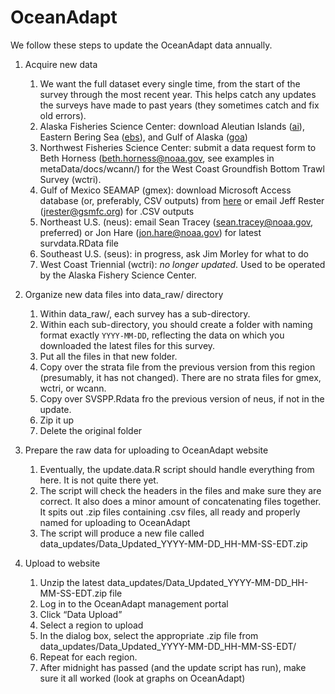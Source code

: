 # OceanAdapt
We follow these steps to update the OceanAdapt data annually.

1. Acquire new data
   1. We want the full dataset every single time, from the start of the survey through the most recent year. This helps catch any updates the surveys have made to past years (they sometimes catch and fix old errors). 
   2. Alaska Fisheries Science Center: download Aleutian Islands ([ai](http://www.afsc.noaa.gov/RACE/groundfish/survey_data/default.htm)), Eastern Bering Sea ([ebs](http://www.afsc.noaa.gov/RACE/groundfish/survey_data/default.htm)), and Gulf of Alaska ([goa](http://www.afsc.noaa.gov/RACE/groundfish/survey_data/default.htm))
   3. Northwest Fisheries Science Center: submit a data request form to Beth Horness (<beth.horness@noaa.gov>, see examples in metaData/docs/wcann/) for the West Coast Groundfish Bottom Trawl Survey (wctri).
   4. Gulf of Mexico SEAMAP (gmex): download Microsoft Access database (or, preferably, CSV outputs) from [here](http://seamap.gsmfc.org/) or email Jeff Rester (<jrester@gsmfc.org>) for .CSV outputs
   5. Northeast U.S. (neus): email Sean Tracey (<sean.tracey@noaa.gov>, preferred) or Jon Hare (<jon.hare@noaa.gov>) for latest survdata.RData file
   6. Southeast U.S. (seus): in progress, ask Jim Morley for what to do
   7. West Coast Triennial (wctri): *no longer updated*. Used to be operated by the Alaska Fishery Science Center.

2. Organize new data files into data_raw/ directory
   1. Within data_raw/, each survey has a sub-directory. 
   2. Within each sub-directory, you should create a folder with naming format exactly `YYYY-MM-DD`, reflecting the data on which you downloaded the latest files for this survey.
   3. Put all the files in that new folder.
   4. Copy over the strata file from the previous version from this region (presumably, it has not changed). There are no strata files for gmex, wctri, or wcann.
   5. Copy over SVSPP.Rdata fro the previous version of neus, if not in the update.
   5. Zip it up
   6. Delete the original folder

3. Prepare the raw data for uploading to OceanAdapt website
   1. Eventually, the update.data.R script should handle everything from here. It is not quite there yet.
   2. The script will check the headers in the files and make sure they are correct. It also does a minor amount of concatenating files together. It spits out .zip files containing .csv files, all ready and properly named for uploading to OceanAdapt
   3. The script will produce a new file called data_updates/Data_Updated_YYYY-MM-DD_HH-MM-SS-EDT.zip

4. Upload to website
   1. Unzip the latest data_updates/Data_Updated_YYYY-MM-DD_HH-MM-SS-EDT.zip file
   2. Log in to the OceanAdapt management portal
   3. Click “Data Upload”
   4. Select a region to upload
   5. In the dialog box, select the appropriate .zip file from data_updates/Data_Updated_YYYY-MM-DD_HH-MM-SS-EDT/
   6. Repeat for each region.
   7. After midnight has passed (and the update script has run), make sure it all worked (look at graphs on OceanAdapt)
